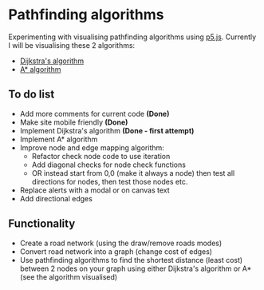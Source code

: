 # Pathfinding algorithms
Experimenting with visualising pathfinding algorithms using [p5.js](https://p5js.org/). Currently I will be visualising these 2 algorithms:
- [Dijkstra's algorithm](https://www.analyticssteps.com/blogs/dijkstras-algorithm-shortest-path-algorithm)
- [A* algorithm](https://en.wikipedia.org/wiki/A*_search_algorithm#Description)

## To do list
- Add more comments for current code **(Done)**
- Make site mobile friendly **(Done)**
- Implement Dijkstra's algorithm **(Done - first attempt)**
- Implement A* algorithm
- Improve node and edge mapping algorithm:
  - Refactor check node code to use iteration
  - Add diagonal checks for node check functions 
  - OR instead start from 0,0 (make it always a node) then test all directions for nodes, then test those nodes etc.
- Replace alerts with a modal or on canvas text
- Add directional edges

## Functionality
- Create a road network (using the draw/remove roads modes)
- Convert road network into a graph (change cost of edges)
- Use pathfinding algorithms to find the shortest distance (least cost) between 2 nodes on your graph using either Dijkstra's algorithm or A* (see the algorithm visualised)
